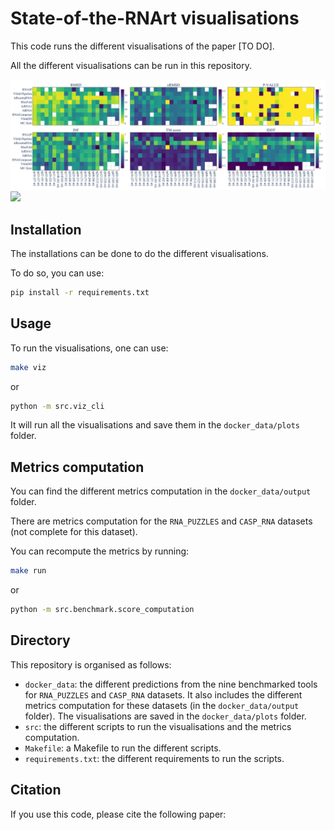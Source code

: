 # State-of-the-RNArt visualisations

This code runs the different visualisations of the paper [TO DO]. 

All the different visualisations can be run in this repository. 

![](docker_data/plots/heatmap/RNA_PUZZLES_heatmap.png)
![](docker_data/plots/bopxplot/RNA_PUZZLES_bopxplot.png)

## Installation

The installations can be done to do the different visualisations. 

To do so, you can use: 
```bash
pip install -r requirements.txt
```

## Usage

To run the visualisations, one can use:
```bash
make viz
```
or 
```bash
python -m src.viz_cli
```

It will run all the visualisations and save them in the `docker_data/plots` folder.


## Metrics computation

You can find the different metrics computation in the `docker_data/output` folder.

There are metrics computation for the `RNA_PUZZLES` and `CASP_RNA` datasets (not complete for this dataset).

You can recompute the metrics by running:
```bash
make run
```
or 
```bash
python -m src.benchmark.score_computation
```

## Directory

This repository is organised as follows:
- `docker_data`: the different predictions from the nine benchmarked tools for `RNA_PUZZLES` and `CASP_RNA` datasets.
                 It also includes the different metrics computation for these datasets (in the `docker_data/output` folder).
                 The visualisations are saved in the `docker_data/plots` folder.
- `src`: the different scripts to run the visualisations and the metrics computation.
- `Makefile`: a Makefile to run the different scripts.
- `requirements.txt`: the different requirements to run the scripts.

## Citation

If you use this code, please cite the following paper:

```
```